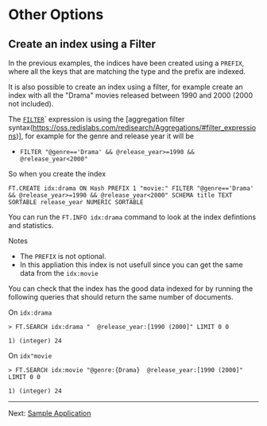 # Other Options

## Create an index using a Filter

In the previous examples, the indices have been created using a `PREFIX`, where all the keys that are matching the type and the prefix are indexed.

It is also possible to create an index using a filter, for example create an index with all the "Drama" movies released between 1990 and 2000 (2000 not included).

The [`FILTER`](https://oss.redislabs.com/redisearch/Aggregations/#filter_expressions)` expression is using the [aggregation filter syntax(https://oss.redislabs.com/redisearch/Aggregations/#filter_expressions)], for example for the genre and release year it will be

* `FILTER "@genre=='Drama' && @release_year>=1990 && @release_year<2000"`

So when you create the index

`FT.CREATE idx:drama ON Hash PREFIX 1 "movie:" FILTER "@genre=='Drama' && @release_year>=1990 && @release_year<2000" SCHEMA title TEXT SORTABLE release_year NUMERIC SORTABLE `

You can run the `FT.INFO idx:drama` command to look at the index defintions and statistics.

Notes
* The `PREFIX` is not optional.
* In this appliation this index is not usefull since you can get the same data from the `idx:movie`


You can check that the index has the good data indexed for by running the following queries that should return the same number of documents.

On `idx:drama` 

```
> FT.SEARCH idx:drama "  @release_year:[1990 (2000]" LIMIT 0 0

1) (integer) 24
```

On `idx"movie`

```
> FT.SEARCH idx:movie "@genre:{Drama}  @release_year:[1990 (2000]" LIMIT 0 0

1) (integer) 24
```



----
Next: [Sample Application](010-application-development.md)

